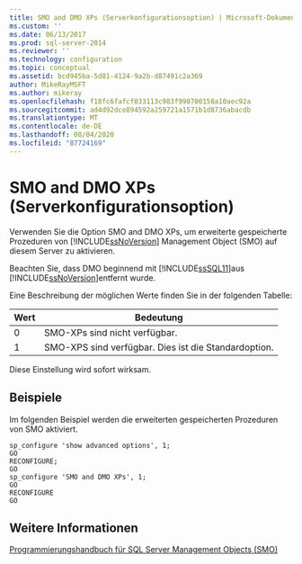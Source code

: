 ```yaml
---
title: SMO and DMO XPs (Serverkonfigurationsoption) | Microsoft-Dokumentation
ms.custom: ''
ms.date: 06/13/2017
ms.prod: sql-server-2014
ms.reviewer: ''
ms.technology: configuration
ms.topic: conceptual
ms.assetid: bcd945ba-5d81-4124-9a2b-d87491c2a369
author: MikeRayMSFT
ms.author: mikeray
ms.openlocfilehash: f18fc6fafcf033113c983f990700158a10aec92a
ms.sourcegitcommit: ad4d92dce894592a259721a1571b1d8736abacdb
ms.translationtype: MT
ms.contentlocale: de-DE
ms.lasthandoff: 08/04/2020
ms.locfileid: "87724169"
---
```

# <a name="smo-and-dmo-xps-server-configuration-option"></a>SMO and DMO XPs (Serverkonfigurationsoption)
  Verwenden Sie die Option SMO and DMO XPs, um erweiterte gespeicherte Prozeduren von [!INCLUDE[ssNoVersion](../../includes/ssnoversion-md.md)] Management Object (SMO) auf diesem Server zu aktivieren.  
  
 Beachten Sie, dass DMO beginnend mit [!INCLUDE[ssSQL11](../../includes/sssql11-md.md)]aus [!INCLUDE[ssNoVersion](../../includes/ssnoversion-md.md)]entfernt wurde.  
  
 Eine Beschreibung der möglichen Werte finden Sie in der folgenden Tabelle:  
  
|Wert|Bedeutung|  
|-----------|-------------|  
|0|SMO-XPs sind nicht verfügbar.|  
|1|SMO-XPS sind verfügbar. Dies ist die Standardoption.|  
  
 Diese Einstellung wird sofort wirksam.  
  
## <a name="examples"></a>Beispiele  
 Im folgenden Beispiel werden die erweiterten gespeicherten Prozeduren von SMO aktiviert.  
  
```  
sp_configure 'show advanced options', 1;  
GO  
RECONFIGURE;  
GO  
sp_configure 'SMO and DMO XPs', 1;  
GO  
RECONFIGURE  
GO  
```  
  
## <a name="see-also"></a>Weitere Informationen  
 [Programmierungshandbuch für SQL Server Management Objects &#40;SMO&#41;](../../relational-databases/server-management-objects-smo/sql-server-management-objects-smo-programming-guide.md)  
  
  
